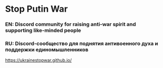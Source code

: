 # Stop Putin War

### **EN:** Discord community for raising anti-war spirit and supporting like-minded people

### **RU:** Discord-сообщество для поднятия антивоенного духа и поддержки единомышленников

https://ukrainestopwar.github.io/
